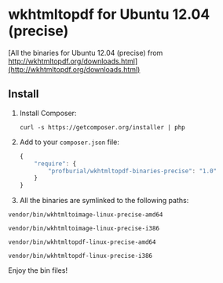 # wkhtmltopdf for Ubuntu 12.04 (precise)

[All the binaries for Ubuntu 12.04 (precise) from http://wkhtmltopdf.org/downloads.html](http://wkhtmltopdf.org/downloads.html)

## Install

1. Install Composer:

    ```    
    curl -s https://getcomposer.org/installer | php
    ```
    
2. Add to your `composer.json` file:

    ```js
    {
        "require": {
            "profburial/wkhtmltopdf-binaries-precise": "1.0"
        }
    }
    ```

3. All the binaries are symlinked to the following paths:

```
vendor/bin/wkhtmltoimage-linux-precise-amd64

vendor/bin/wkhtmltoimage-linux-precise-i386

vendor/bin/wkhtmltopdf-linux-precise-amd64

vendor/bin/wkhtmltopdf-linux-precise-i386
```

Enjoy the bin files!